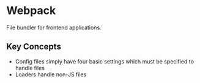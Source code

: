 # Webpack

File bundler for frontend applications.

## Key Concepts

- Config files simply have four basic settings which must be specified to handle files
- Loaders handle non-JS files